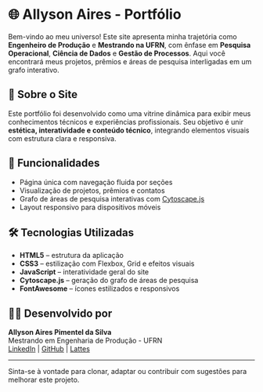 # 🌐 Allyson Aires - Portfólio

Bem-vindo ao meu universo! Este site apresenta minha trajetória como **Engenheiro de Produção** e **Mestrando na UFRN**, com ênfase em **Pesquisa Operacional**, **Ciência de Dados** e **Gestão de Processos**. Aqui você encontrará meus projetos, prêmios e áreas de pesquisa interligadas em um grafo interativo.

## 📌 Sobre o Site

Este portfólio foi desenvolvido como uma vitrine dinâmica para exibir meus conhecimentos técnicos e experiências profissionais. Seu objetivo é unir **estética, interatividade e conteúdo técnico**, integrando elementos visuais com estrutura clara e responsiva.

## 🚀 Funcionalidades

- Página única com navegação fluida por seções
- Visualização de projetos, prêmios e contatos
- Grafo de áreas de pesquisa interativas com [Cytoscape.js](https://js.cytoscape.org/)
- Layout responsivo para dispositivos móveis

## 🛠️ Tecnologias Utilizadas

- **HTML5** – estrutura da aplicação
- **CSS3** – estilização com Flexbox, Grid e efeitos visuais
- **JavaScript** – interatividade geral do site
- **Cytoscape.js** – geração do grafo de áreas de pesquisa
- **FontAwesome** – ícones estilizados e responsivos

## 👨‍💻 Desenvolvido por

**Allyson Aires Pimentel da Silva**  
Mestrando em Engenharia de Produção - UFRN  
[LinkedIn](https://www.linkedin.com/in/allyson-aires-a6a432122/) | [GitHub](https://github.com/trojanorte) | [Lattes](https://buscatextual.cnpq.br/buscatextual/visualizacv.do?id=K8525895Y4)

---

Sinta-se à vontade para clonar, adaptar ou contribuir com sugestões para melhorar este projeto.
